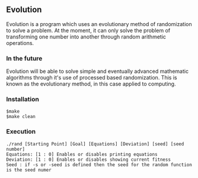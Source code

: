 ## Evolution

Evolution is a program which uses an evolutionary method of randomization to solve a problem. At the moment, it can only solve the problem of 
transforming one number into another through random arithmetic operations.

### In the future

Evolution will be able to solve simple and eventually advanced mathematic algorithms through it's use of processed based randomization.
This is known as the evolutionary method, in this case applied to computing.

### Installation
 	$make 
 	$make clean 
### Execution
	./rand [Starting Point] [Goal] [Equations] [Deviation] [seed] [seed number]
	Equations: [1 : 0] Enables or disables printing equations
	Deviation: [1 : 0] Enables or disables showing current fitness
	Seed : if -s or -seed is defined then the seed for the random function is the seed numer
